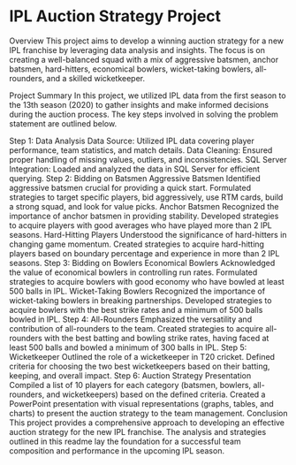 # IPL Auction Strategy Project

Overview
This project aims to develop a winning auction strategy for a new IPL franchise by leveraging data analysis and insights. The focus is on creating a well-balanced squad with a mix of aggressive batsmen, anchor batsmen, hard-hitters, economical bowlers, wicket-taking bowlers, all-rounders, and a skilled wicketkeeper.

Project Summary
In this project, we utilized IPL data from the first season to the 13th season (2020) to gather insights and make informed decisions during the auction process. The key steps involved in solving the problem statement are outlined below.

Step 1: Data Analysis
Data Source: Utilized IPL data covering player performance, team statistics, and match details.
Data Cleaning: Ensured proper handling of missing values, outliers, and inconsistencies.
SQL Server Integration: Loaded and analyzed the data in SQL Server for efficient querying.
Step 2: Bidding on Batsmen
Aggressive Batsmen
Identified aggressive batsmen crucial for providing a quick start.
Formulated strategies to target specific players, bid aggressively, use RTM cards, build a strong squad, and look for value picks.
Anchor Batsmen
Recognized the importance of anchor batsmen in providing stability.
Developed strategies to acquire players with good averages who have played more than 2 IPL seasons.
Hard-Hitting Players
Understood the significance of hard-hitters in changing game momentum.
Created strategies to acquire hard-hitting players based on boundary percentage and experience in more than 2 IPL seasons.
Step 3: Bidding on Bowlers
Economical Bowlers
Acknowledged the value of economical bowlers in controlling run rates.
Formulated strategies to acquire bowlers with good economy who have bowled at least 500 balls in IPL.
Wicket-Taking Bowlers
Recognized the importance of wicket-taking bowlers in breaking partnerships.
Developed strategies to acquire bowlers with the best strike rates and a minimum of 500 balls bowled in IPL.
Step 4: All-Rounders
Emphasized the versatility and contribution of all-rounders to the team.
Created strategies to acquire all-rounders with the best batting and bowling strike rates, having faced at least 500 balls and bowled a minimum of 300 balls in IPL.
Step 5: Wicketkeeper
Outlined the role of a wicketkeeper in T20 cricket.
Defined criteria for choosing the two best wicketkeepers based on their batting, keeping, and overall impact.
Step 6: Auction Strategy Presentation
Compiled a list of 10 players for each category (batsmen, bowlers, all-rounders, and wicketkeepers) based on the defined criteria.
Created a PowerPoint presentation with visual representations (graphs, tables, and charts) to present the auction strategy to the team management.
Conclusion
This project provides a comprehensive approach to developing an effective auction strategy for the new IPL franchise. The analysis and strategies outlined in this readme lay the foundation for a successful team composition and performance in the upcoming IPL season.
